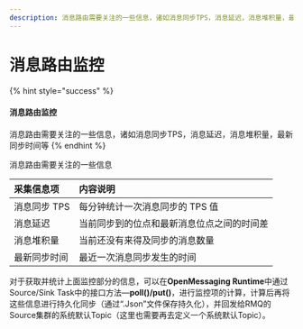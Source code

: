 ```yaml
---
description: 消息路由需要关注的一些信息，诸如消息同步TPS，消息延迟，消息堆积量，最新同步时间等
---
```


# 消息路由监控

{% hint style="success" %}
#### 消息路由监控

消息路由需要关注的一些信息，诸如消息同步TPS，消息延迟，消息堆积量，最新同步时间等
{% endhint %}

消息路由需要关注的一些信息

| **采集信息项** | **内容说明** |
| :--- | :--- |
| 消息同步 TPS | 每分钟统计一次消息同步的 TPS 值 |
| 消息延迟 | 当前同步到的位点和最新消息位点之间的时间差 |
| 消息堆积量 | 当前还没有来得及同步的消息数量 |
| 最新同步时间 | 最近一次消息同步发生的时间 |

对于获取并统计上面监控部分的信息，可以在**OpenMessaging Runtime**中通过Source/Sink Task中的接口方法—**poll\(\)/put\(\)**，进行监控项的计算，计算后再将这些信息进行持久化同步（通过“.Json”文件保存持久化），并回发给RMQ的Source集群的系统默认Topic（这里也需要再去定义一个系统默认Topic）。

